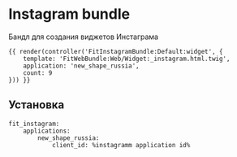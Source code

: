 # Instagram bundle

Бандл для создания виджетов Инстаграма

```twig
{{ render(controller('FitInstagramBundle:Default:widget', {
    template: 'FitWebBundle:Web/Widget:_instagram.html.twig',
    application: 'new_shape_russia',
    count: 9
})) }}
```

## Установка 

```
fit_instagram:
    applications:
        new_shape_russia:
            client_id: %instagramm application id%
```
